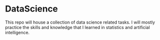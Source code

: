 # DataScience

This repo will house a collection of data science related tasks.
I will mostly practice the skills and knowledge that I learned 
in statistics and artificial intelligence.
